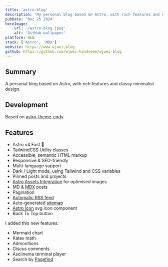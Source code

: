 ```yaml
---
title: 'astro-blog'
description: 'My personal blog based on Astro, with rich features and classy minimalist design.'
pubDate: 'Dec 25 2024'
heroImage:
    url: '/astro-blog.jpeg'
    alt: 'GitHub wallpaper'
platform: WEB
stack: ['Astro', 'MDX']
website: https://www.wjwei.blog
github: https://github.com/wjwei-handsome/wjwei-blog
---
```


## Summary

A personal blog based on Astro, with rich features and classy minimalist design.

## Development

Based on [astro-theme-cody](https://github.com/kirontoo/astro-theme-cody).

## Features

- Astro v4 Fast 🚀
- TailwindCSS Utility classes
- Accessible, semantic HTML markup
- Responsive & SEO-friendly
- Multi-language support
- Dark / Light mode, using Tailwind and CSS variables
- Pinned posts and projects
- [Astro Assets Integration](https://docs.astro.build/en/guides/assets/) for optimised images
- MD & [MDX](https://docs.astro.build/en/guides/markdown-content/#mdx-only-features) posts
- Pagination
- [Automatic RSS feed](https://docs.astro.build/en/guides/rss)
- Auto-generated [sitemap](https://docs.astro.build/en/guides/integrations-guide/sitemap/)
- [Astro Icon](https://github.com/natemoo-re/astro-icon) svg icon component
- Back To Top button

I added this new features:

- Mermaid chart
- Katex math
- Admonitions
- Giscus comments
- Asciinema terminal player
- Search by [Pagefind](https://pagefind.app/)
